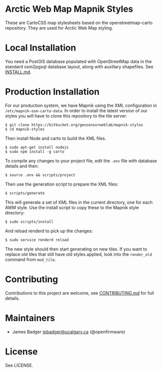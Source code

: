 # Arctic Web Map Mapnik Styles

These are CartoCSS map stylesheets based on the openstreetmap-carto repository. They are used for Arctic Web Map styling.

# Local Installation

You need a PostGIS database populated with OpenStreetMap data in the standard osm2pgsql database layout, along with auxillary shapefiles. See [INSTALL.md](INSTALL.md).

# Production Installation

For our production system, we have Mapnik using the XML configuration in `/etc/mapnik-osm-carto-data`. In order to install the latest version of our styles you will have to clone this repository to the tile server.

    $ git clone https://bitbucket.org/geosensorweblab/mapnik-styles
    $ cd mapnik-styles

Then install Node and carto to build the XML files.

    $ sudo apt-get install nodejs
    $ sudo npm install -g carto

To compile any changes to your project file, edit the `.env` file with database details and then:

    $ source .env && scripts/project

Then use the generation script to prepare the XML files:

    $ scripts/generate

This will generate a set of XML files in the current directory, one for each AWM style. Use the install script to copy these to the Mapnik style directory:

    $ sudo scripts/install

And reload renderd to pick up the changes:

    $ sudo service renderd reload

The new style should then start generating on new tiles. If you want to replace old tiles that still have old styles applied, look into the `render_old` command from `mod_tile`.

# Contributing

Contributions to this project are welcome, see [CONTRIBUTING.md](CONTRIBUTING.md) for full details.

# Maintainers

* James Badger <jpbadger@ucalgary.ca> (@openfirmware)

# License

See LICENSE.
